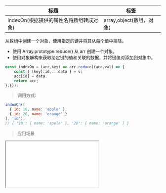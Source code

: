 |  标题   | 标签  |
|  ----  | ----  |
| indexOn(根据提供的属性名将数组转成对象) | array,object(数组，对象) |

从数组中创建一个对象，使用指定的键并将其从每个值中排除。

* 使用 Array.prototype.reduce() 从 arr 创建一个对象。
* 使用对象解构来获取给定键的值和关联的数据，并将键值对添加到对象中。

```js
const indexOn = (arr,key) => arr.reduce((acc,val) => {
    const { [key]:id,...data } = v;
    acc[id] = data;
    return acc;
},{});
```

> 调用方式:

```js
indexOn([
  { id: 10, name: 'apple' },
  { id: 20, name: 'orange' }
], 'id');
// { '10': { name: 'apple' }, '20': { name: 'orange' } }
```

> 应用场景

<iframe src="codes/javascript/html/indexOn.html"></iframe>




